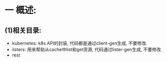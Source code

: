 # 一 概述:
## (1)相关目录:
- kubernetes: k8s API的封装, 代码都是通过client-gen生成, 不要修改.
- listers: 用来帮助从cache中list和get资源, 代码通过lister-gen生成, 不要修改.
- rest

